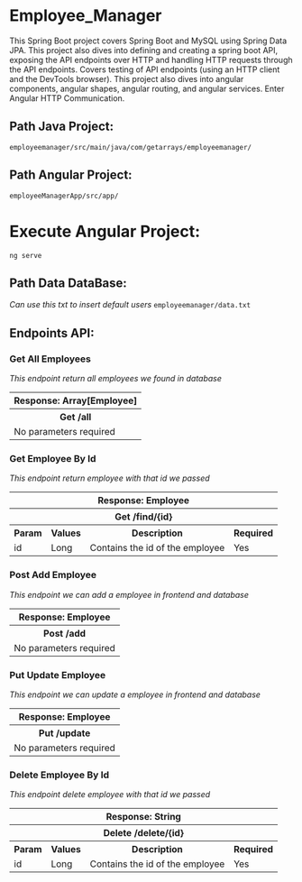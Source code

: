 # Employee_Manager
This Spring Boot project covers Spring Boot and MySQL using Spring Data JPA. This project also dives into defining and creating a spring boot API, exposing the API endpoints over HTTP and handling HTTP requests through the API endpoints. Covers testing of API endpoints (using an HTTP client and the DevTools browser).  This project also dives into angular components, angular shapes, angular routing, and angular services. Enter Angular HTTP Communication.

## Path Java Project:
`employeemanager/src/main/java/com/getarrays/employeemanager/`

## Path Angular Project:
`employeeManagerApp/src/app/`

# Execute Angular Project:
```
ng serve
```

## Path Data DataBase:
_Can use this txt to insert default users_
`employeemanager/data.txt`

## Endpoints API:
### Get All Employees
_This endpoint return all employees we found in database_
<table>
  <tr>
    <th>Response: Array[Employee]</th>
  </tr>
  <tr>
    <th>Get /all </th>
  </tr>
  <tr>
    <td>No parameters required</td>
  </tr>
</table>

### Get Employee By Id
_This endpoint return employee with that id we passed_
<table>
  <tr>
    <th colspan="4" >Response: Employee</th>
  </tr>
  <tr>
    <th colspan="4" >Get /find/{id} </th>
  </tr>
    <tr>
    <th>Param</th>
    <th>Values</th>
    <th>Description</th>
    <th>Required</th>
  </tr>
  <tr>
    <td>id</td>
    <td>Long</td>
    <td>Contains the id of the employee</td>
    <td>Yes</td>
  </tr>
</table>

### Post Add Employee
_This endpoint we can add a employee in frontend and database_
<table>
  <tr>
    <th>Response: Employee</th>
  </tr>
  <tr>
    <th>Post /add </th>
  </tr>
  <tr>
    <td>No parameters required</td>
  </tr>
</table>

### Put Update Employee
_This endpoint we can update a employee in frontend and database_
<table>
  <tr>
    <th>Response: Employee</th>
  </tr>
  <tr>
    <th>Put /update </th>
  </tr>
  <tr>
    <td>No parameters required</td>
  </tr>
</table>

### Delete Employee By Id
_This endpoint delete employee with that id we passed_
<table>
  <tr>
    <th colspan="4" >Response: String</th>
  </tr>
  <tr>
    <th colspan="4" >Delete /delete/{id} </th>
  </tr>
    <tr>
    <th>Param</th>
    <th>Values</th>
    <th>Description</th>
    <th>Required</th>
  </tr>
  <tr>
    <td>id</td>
    <td>Long</td>
    <td>Contains the id of the employee</td>
    <td>Yes</td>
  </tr>
</table>



